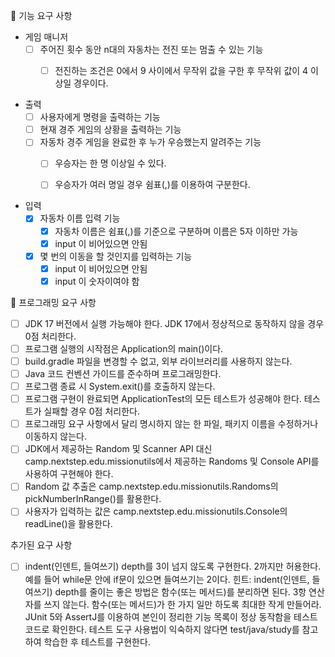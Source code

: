 🚀 기능 요구 사항

- 게임 매니저
    - [ ] 주어진 횟수 동안 n대의 자동차는 전진 또는 멈출 수 있는 기능
        - [ ] 전진하는 조건은 0에서 9 사이에서 무작위 값을 구한 후 무작위 값이 4 이상일 경우이다.


- 출력
    - [ ] 사용자에게 명령을 출력하는 기능
    - [ ] 현재 경주 게임의 상황을 출력하는 기능
    - [ ] 자동차 경주 게임을 완료한 후 누가 우승했는지 알려주는 기능
        - [ ] 우승자는 한 명 이상일 수 있다.
        - [ ] 우승자가 여러 명일 경우 쉼표(,)를 이용하여 구분한다.


- 입력
    - [x] 자동차 이름 입력 기능
        - [x] 자동차 이름은 쉼표(,)를 기준으로 구분하며 이름은 5자 이하만 가능
        - [x] input 이 비어있으면 안됨
    - [x] 몇 번의 이동을 할 것인지를 입력하는 기능
        - [x] input 이 비어있으면 안됨
        - [x] input 이 숫자이여야 함

🎯 프로그래밍 요구 사항

- [ ] JDK 17 버전에서 실행 가능해야 한다. JDK 17에서 정상적으로 동작하지 않을 경우 0점 처리한다.
- [ ] 프로그램 실행의 시작점은 Application의 main()이다.
- [ ] build.gradle 파일을 변경할 수 없고, 외부 라이브러리를 사용하지 않는다.
- [ ] Java 코드 컨벤션 가이드를 준수하며 프로그래밍한다.
- [ ] 프로그램 종료 시 System.exit()를 호출하지 않는다.
- [ ] 프로그램 구현이 완료되면 ApplicationTest의 모든 테스트가 성공해야 한다. 테스트가 실패할 경우 0점 처리한다.
- [ ] 프로그래밍 요구 사항에서 달리 명시하지 않는 한 파일, 패키지 이름을 수정하거나 이동하지 않는다.
- [ ] JDK에서 제공하는 Random 및 Scanner API 대신 camp.nextstep.edu.missionutils에서 제공하는 Randoms 및 Console API를 사용하여 구현해야 한다.
- [ ] Random 값 추출은 camp.nextstep.edu.missionutils.Randoms의 pickNumberInRange()를 활용한다.
- [ ] 사용자가 입력하는 값은 camp.nextstep.edu.missionutils.Console의 readLine()을 활용한다.

추가된 요구 사항

- [ ] indent(인덴트, 들여쓰기) depth를 3이 넘지 않도록 구현한다. 2까지만 허용한다.
  예를 들어 while문 안에 if문이 있으면 들여쓰기는 2이다.
  힌트: indent(인덴트, 들여쓰기) depth를 줄이는 좋은 방법은 함수(또는 메서드)를 분리하면 된다.
  3항 연산자를 쓰지 않는다.
  함수(또는 메서드)가 한 가지 일만 하도록 최대한 작게 만들어라.
  JUnit 5와 AssertJ를 이용하여 본인이 정리한 기능 목록이 정상 동작함을 테스트 코드로 확인한다.
  테스트 도구 사용법이 익숙하지 않다면 test/java/study를 참고하여 학습한 후 테스트를 구현한다.

